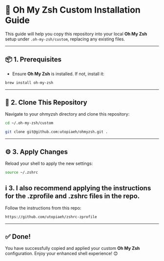 # 🚀 **Oh My Zsh Custom Installation Guide**

This guide will help you copy this repository into your local **Oh My Zsh** setup under `.oh-my-zsh/custom`, replacing any existing files.

---

## 📦 **1. Prerequisites**
- Ensure **Oh My Zsh** is installed. If not, install it:
```bash
brew install oh-my-zsh
```

---

## 💾 **2. Clone This Repository**
Navigate to your ohmyzsh directory and clone this repository:
```bash
cd ~/.oh-my-zsh/custom
```

```bash
git clone git@github.com:utopiaeh/ohmyzsh.git .
```

---


## ⚙️ **3. Apply Changes**
Reload your shell to apply the new settings:
```bash
source ~/.zshrc
```


## ℹ **3. I also recommend applying the instructions for the .zprofile and .zshrc files in the repo.**
Follow the instructions from this repo:
```bash
https://github.com/utopiaeh/zshrc-zprofile
```
---

## ✅ **Done!**
You have successfully copied and applied your custom **Oh My Zsh** configuration. Enjoy your enhanced shell experience! 😊
